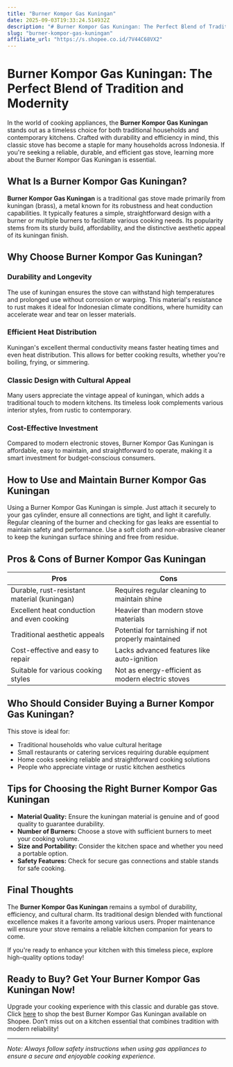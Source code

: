```yaml
---
title: "Burner Kompor Gas Kuningan"
date: 2025-09-03T19:33:24.514932Z
description: "# Burner Kompor Gas Kuningan: The Perfect Blend of Tradition and Modernity..."
slug: "burner-kompor-gas-kuningan"
affiliate_url: "https://s.shopee.co.id/7V44C68VX2"
---
```

# Burner Kompor Gas Kuningan: The Perfect Blend of Tradition and Modernity

In the world of cooking appliances, the **Burner Kompor Gas Kuningan** stands out as a timeless choice for both traditional households and contemporary kitchens. Crafted with durability and efficiency in mind, this classic stove has become a staple for many households across Indonesia. If you're seeking a reliable, durable, and efficient gas stove, learning more about the Burner Kompor Gas Kuningan is essential.

## What Is a Burner Kompor Gas Kuningan?

**Burner Kompor Gas Kuningan** is a traditional gas stove made primarily from kuningan (brass), a metal known for its robustness and heat conduction capabilities. It typically features a simple, straightforward design with a burner or multiple burners to facilitate various cooking needs. Its popularity stems from its sturdy build, affordability, and the distinctive aesthetic appeal of its kuningan finish.

## Why Choose Burner Kompor Gas Kuningan?

### Durability and Longevity

The use of kuningan ensures the stove can withstand high temperatures and prolonged use without corrosion or warping. This material's resistance to rust makes it ideal for Indonesian climate conditions, where humidity can accelerate wear and tear on lesser materials.

### Efficient Heat Distribution

Kuningan's excellent thermal conductivity means faster heating times and even heat distribution. This allows for better cooking results, whether you're boiling, frying, or simmering.

### Classic Design with Cultural Appeal

Many users appreciate the vintage appeal of kuningan, which adds a traditional touch to modern kitchens. Its timeless look complements various interior styles, from rustic to contemporary.

### Cost-Effective Investment

Compared to modern electronic stoves, Burner Kompor Gas Kuningan is affordable, easy to maintain, and straightforward to operate, making it a smart investment for budget-conscious consumers.

## How to Use and Maintain Burner Kompor Gas Kuningan

Using a Burner Kompor Gas Kuningan is simple. Just attach it securely to your gas cylinder, ensure all connections are tight, and light it carefully. Regular cleaning of the burner and checking for gas leaks are essential to maintain safety and performance. Use a soft cloth and non-abrasive cleaner to keep the kuningan surface shining and free from residue.

## Pros & Cons of Burner Kompor Gas Kuningan

| **Pros**                                               | **Cons**                                               |
|---------------------------------------------------------|--------------------------------------------------------|
| Durable, rust-resistant material (kuningan)           | Requires regular cleaning to maintain shine         |
| Excellent heat conduction and even cooking            | Heavier than modern stove materials                   |
| Traditional aesthetic appeals                         | Potential for tarnishing if not properly maintained |
| Cost-effective and easy to repair                     | Lacks advanced features like auto-ignition          |
| Suitable for various cooking styles                     | Not as energy-efficient as modern electric stoves   |

## Who Should Consider Buying a Burner Kompor Gas Kuningan?

This stove is ideal for:

- Traditional households who value cultural heritage
- Small restaurants or catering services requiring durable equipment
- Home cooks seeking reliable and straightforward cooking solutions
- People who appreciate vintage or rustic kitchen aesthetics

## Tips for Choosing the Right Burner Kompor Gas Kuningan

- **Material Quality:** Ensure the kuningan material is genuine and of good quality to guarantee durability.
- **Number of Burners:** Choose a stove with sufficient burners to meet your cooking volume.
- **Size and Portability:** Consider the kitchen space and whether you need a portable option.
- **Safety Features:** Check for secure gas connections and stable stands for safe cooking.

## Final Thoughts

The **Burner Kompor Gas Kuningan** remains a symbol of durability, efficiency, and cultural charm. Its traditional design blended with functional excellence makes it a favorite among various users. Proper maintenance will ensure your stove remains a reliable kitchen companion for years to come.

If you're ready to enhance your kitchen with this timeless piece, explore high-quality options today!

## Ready to Buy? Get Your Burner Kompor Gas Kuningan Now!

Upgrade your cooking experience with this classic and durable gas stove. Click [here](https://s.shopee.co.id/7V44C68VX2) to shop the best Burner Kompor Gas Kuningan available on Shopee. Don’t miss out on a kitchen essential that combines tradition with modern reliability!

---

*Note: Always follow safety instructions when using gas appliances to ensure a secure and enjoyable cooking experience.*
